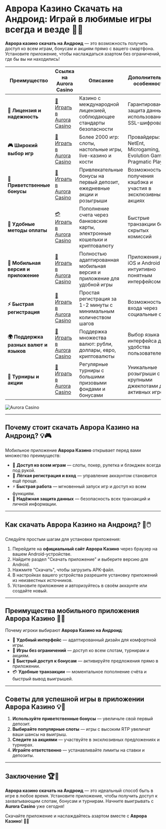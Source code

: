 # Аврора Казино Скачать на Андроид: Играй в любимые игры всегда и везде 🎰📱

**Аврора казино скачать на Андроид** — это возможность получить доступ ко всем играм, бонусам и акциям прямо с вашего смартфона. Установите приложение, чтобы наслаждаться азартом без ограничений, где бы вы ни находились!

| **Преимущество**                      | **Ссылка на Aurora Casino**                | **Описание**                                       | **Дополнительные особенности**                     |
|----------------------------------------|--------------------------------------------|--------------------------------------------------|--------------------------------------------------|
| **🎰 Лицензия и надежность**           | [💎 Играть в Aurora Casino](https://10trafic-stat2.com/click/668546556bcc6313411604bd/6766/13032/subaccount) | Казино с международной лицензией, соблюдающее стандарты безопасности | Гарантированная защита данных с использованием SSL-шифрования |
| **🎮 Широкий выбор игр**               | [🎉 Играть в Aurora Casino](https://10trafic-stat2.com/click/668546556bcc6313411604bd/6766/13032/subaccount) | Более 2000 игр: слоты, настольные игры, live-казино и кости | Провайдеры: NetEnt, Microgaming, Evolution Gaming, Pragmatic Play |
| **🎁 Приветственные бонусы**          | [🎯 Играть в Aurora Casino](https://10trafic-stat2.com/click/668546556bcc6313411604bd/6766/13032/subaccount) | Привлекательные бонусы на первый депозит, ежедневные акции и розыгрыши | Возможность получения кэшбэка и участия в эксклюзивных акциях |
| **💸 Удобные методы оплаты**           | [💳 Играть в Aurora Casino](https://10trafic-stat2.com/click/668546556bcc6313411604bd/6766/13032/subaccount) | Пополнение счета через банковские карты, электронные кошельки и криптовалюту | Быстрые транзакции без скрытых комиссий |
| **📱 Мобильная версия и приложение**   | [🚀 Играть в Aurora Casino](https://10trafic-stat2.com/click/668546556bcc6313411604bd/6766/13032/subaccount) | Полностью адаптированная мобильная версия и приложение для удобной игры | Приложения для iOS и Android с интуитивно понятным интерфейсом |
| **⚡ Быстрая регистрация**             | [🔑 Играть в Aurora Casino](https://10trafic-stat2.com/click/668546556bcc6313411604bd/6766/13032/subaccount) | Простая регистрация за 1-2 минуты с минимальным количеством шагов | Возможность входа через социальные сети |
| **🌍 Поддержка разных валют и языков** | [💸 Играть в Aurora Casino](https://10trafic-stat2.com/click/668546556bcc6313411604bd/6766/13032/subaccount) | Поддержка множества валют: рубли, доллары, евро, криптовалюты | Выбор языка интерфейса для удобства пользователей |
| **🏅 Турниры и акции**                 | [🎲 Играть в Aurora Casino](https://10trafic-stat2.com/click/668546556bcc6313411604bd/6766/13032/subaccount) | Регулярные турниры с большими призовыми фондами и бонусами | Уникальные розыгрыши с крупными джекпотами для активных игроков |

![Aurora Casino](https://sun9-55.userapi.com/impf/pvHcDS8RQKOlTEfnzAUtqgme41ybo6x1hJ1hrw/PuPxScH4DZc.jpg?size=1920x768&quality=95&crop=585,0,1300,519&sign=cf0b99c68af82279fa7dc90bfb1fd736&type=cover_group)

---

## Почему стоит скачать Аврора Казино на Андроид? 💡🎮

Мобильное приложение **Аврора Казино** открывает перед вами множество преимуществ:

- 🎰 **Доступ ко всем играм** — слоты, покер, рулетка и блэкджек всегда под рукой.
- 🎁 **Лёгкая регистрация и вход** — управление аккаунтом становится ещё проще.
- ⚡ **Быстрая работа** — мгновенный запуск игр и доступ ко всем функциям.
- 🔐 **Надёжная защита данных** — безопасность всех транзакций и личной информации.

---

## Как скачать Аврора Казино на Андроид? 🚀🖱️

Следуйте простым шагам для установки приложения:

1. Перейдите на **официальный сайт Аврора Казино** через браузер на вашем Android-устройстве.
2. Найдите раздел "Скачать приложение" и выберите версию для Android.
3. Нажмите "Скачать", чтобы загрузить APK-файл.
4. В настройках вашего устройства разрешите установку приложений из неизвестных источников.
5. Установите приложение и авторизуйтесь в своём аккаунте или создайте новый.

---

## Преимущества мобильного приложения Аврора Казино 🌟📱

Почему игроки выбирают **Аврора Казино на Андроид**:

- 📱 **Удобный интерфейс** — адаптированный дизайн для комфортной игры.
- 🎲 **Игры без ограничений** — доступ ко всем слотам, турнирам и акциям.
- 🎁 **Быстрый доступ к бонусам** — активируйте предложения прямо в приложении.
- 💳 **Удобные транзакции** — моментальное пополнение счёта и быстрый вывод выигрышей.

---

## Советы для успешной игры в приложении Аврора Казино 💡🎯

1. **Используйте приветственные бонусы** — увеличьте свой первый депозит.
2. **Выбирайте популярные слоты** — игры с высоким RTP увеличат ваши шансы на выигрыш.
3. **Следите за акциями** — участвуйте в эксклюзивных предложениях и турнирах.
4. **Играйте ответственно** — устанавливайте лимиты на ставки и депозиты.

---

## Заключение 🏆🎉

**Аврора казино скачать на Андроид** — это идеальный способ быть в игре в любое время. Установите приложение, чтобы получить доступ к захватывающим слотам, бонусам и турнирам. Начните выигрывать с **Aurora Casino** уже сегодня!

Скачайте приложение и наслаждайтесь азартом вместе с **Аврора Казино**! 🎰📱
